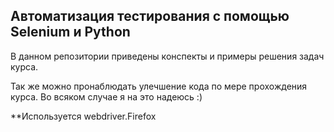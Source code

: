 ## Автоматизация тестирования с помощью Selenium и Python

В данном репозитории приведены конспекты и примеры решения задач курса.

Так же можно пронаблюдать улечшение кода по мере прохождения курса.
Во всяком случае я на это надеюсь :)

**Используется webdriver.Firefox
